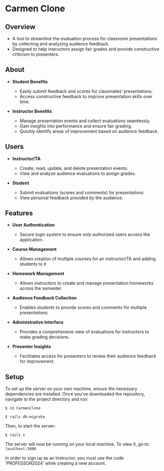 # Carmen Clone

## Overview

- A tool to streamline the evaluation process for classroom presentations by collecting and analyzing audience feedback.
- Designed to help instructors assign fair grades and provide constructive criticism to presenters.

## About

- **Student Benefits**

  - Easily submit feedback and scores for classmates’ presentations.
  - Access constructive feedback to improve presentation skills over time.

- **Instructor Benefits**

  - Manage presentation events and collect evaluations seamlessly.
  - Gain insights into performance and ensure fair grading.
  - Quickly identify areas of improvement based on audience feedback.

## Users

- **Instructor/TA**

  - Create, read, update, and delete presentation events.
  - View and analyze audience evaluations to assign grades.

- **Student**

  - Submit evaluations (scores and comments) for presentations.
  - View personal feedback provided by the audience.

## Features

- **User Authentication**

  - Secure login system to ensure only authorized users access the application.

- **Course Management**

  - Allows creation of multiple courses for an instructor/TA and adding students to it

- **Homework Management**

  - Allows instructors to create and manage presentation homeworks across the semester.

- **Audience Feedback Collection**

  - Enables students to provide scores and comments for multiple presentations.

- **Administrative Interface**

  - Provides a comprehensive view of evaluations for instructors to make grading decisions.

- **Presenter Insights**

  - Facilitates access for presenters to review their audience feedback for improvement.

## Setup

To set up the server on your own machine, ensure the necessary dependencies are installed. Once you’ve downloaded the repository, navigate to the project directory and run:

```
$ cd CarmenClone
```

```
$ rails db:migrate
```

Then, to start the server:

```
$ rails s
```

The server will now be running on your local machine. To view it, go to: `localhost:3000`

In order to sign up as an Instructor, you must use the code 'PROFESSOR2024' while creating a new account.
